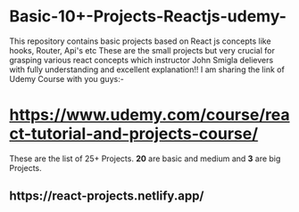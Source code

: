 # Basic-10+-Projects-Reactjs-udemy-
This repository contains basic projects based on React js concepts like hooks, Router, Api's etc
These are the small projects but very crucial for grasping various react concepts which instructor John Smigla delievers with fully understanding and excellent explanation!!
I am sharing the link of Udemy Course with you guys:-<h1> https://www.udemy.com/course/react-tutorial-and-projects-course/</h1>

These are the list of 25+ Projects. <b>20</b> are basic and medium and <b>3</b> are big Projects.
<br/>
<h2>https://react-projects.netlify.app/</h2>

